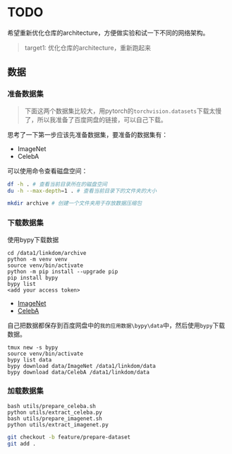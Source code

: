 # TODO

希望重新优化仓库的architecture，方便做实验和试一下不同的网络架构。

> target1: 优化仓库的architecture，重新跑起来

## 数据

### 准备数据集

> 下面这两个数据集比较大，用pytorch的`torchvision.datasets`下载太慢了，所以我准备了百度网盘的链接，可以自己下载。

思考了一下第一步应该先准备数据集，要准备的数据集有：

- ImageNet
- CelebA

可以使用命令查看磁盘空间：

```bash
df -h . # 查看当前目录所在的磁盘空间
du -h --max-depth=1 . # 查看当前目录下的文件夹的大小
```

```bash
mkdir archive # 创建一个文件夹用于存放数据压缩包
```

### 下载数据集

使用bypy下载数据

```shell
cd /data1/linkdom/archive 
python -m venv venv
source venv/bin/activate
python -m pip install --upgrade pip
pip install bypy
bypy list
<add your access token>
```

- [ImageNet](https://pan.baidu.com/s/1WNPo2iXrDOaa_uP_Opx_qA?pwd=pqxi)
- [CelebA](https://pan.baidu.com/s/1IuvxFiy5B7T9-3B8sEemEQ?pwd=je38)

自己把数据都保存到百度网盘中的`我的应用数据\bypy\data`中，然后使用`bypy`下载数据。

```shell
tmux new -s bypy
source venv/bin/activate
bypy list data
bypy download data/ImageNet /data1/linkdom/data
bypy download data/CelebA /data1/linkdom/data
```

### 加载数据集

```shell
bash utils/prepare_celeba.sh
python utils/extract_celeba.py
bash utils/prepare_imagenet.sh
python utils/extract_imagenet.py
```


```bash
git checkout -b feature/prepare-dataset
git add .
```

